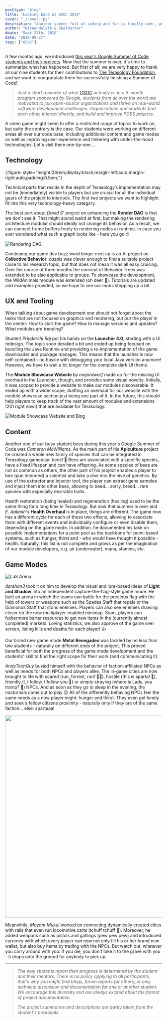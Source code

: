 ```yaml
---
posttype: "blog"
title: "Looking back at GSOC 2019"
cover: "./cover.jpg"
description: "Another summer full of coding and fun is finally over, and now it's time to recap on what happened in the last three months.Read on to get a brief overview of the students' achievements and contributions."
author: "Niruandaleth & Skaldarnar"
ddate: "Sept 27th, 2019"
date: "2019-09-27"
tags: ["GSoC"]
---
```


A few months ago, we introduced [this year's Google Summer of Code students and their projects](/blog/gsoc-2019-an-overview). Now that the summer is over, it's time to summarize what has happened. But first of all: we are very happy to thank all our nine students for their contributions to [The Terasology Foundation], and we want to congratulate them for successfully finishing a Summer of Code!

> _Just a short reminder of what [GSOC] actually is:_
> _in a 3-month program sponsored by Google, students from all over the world are motivated to join open-source organizations and thrive on real-world software development challenges._
> _Organizations and students find each other, interact directly, and build and improve FOSS projects._

A video game might seem to offer a restricted range of topics to work on, but quite the contrary is the case.
Our students were working on different areas all over our code base, including additional content and game modes as well as improving user experience and tinkering with under-the-hood technologies.
Let's visit them one-by-one ...

## Technology

{:figure: style="height:24rem;display:block;margin-left:auto;margin-right:auto;padding:0.5em;"}

Technical parts that reside in the depth of Terasology’s implementation may not be (immediately) visible to players but are crucial for all the individual gears of the project to interlock.
The first two projects we want to highlight fit into this very technology-heavy category.

The best part about _David S_' project on enhancing the **Render DAG** is that we don't see it.
That might sound weird at first, but making the rendering architecture modular should ideally not change its behavior.
As a result, we can connect frame buffers freely to rendering nodes at runtime.
In case you ever wondered what such a graph looks like - here you go 🤓

![Rendering DAG](2019_gsoc_rendering-dag.jpg)

Continuing our game dev buzz word bingo: next up is an AI project on **Collective Behavior**.
_casals_ was clever enough to find a suitable project close to his research topic, but that does not mean it was all easy cruising.
Over the course of three months the concept of Behavior Trees was extended to be also applicable to groups.
To showcase the development, the WildAnimals module was extended (oh deer 🦌).
Tutorials are updated and examples provided, so we hope to see our mobs stepping up a bit.

## UX and Tooling

When talking about game development one should not forget about the tasks that
are not focused on graphics and rendering, but put the player in the center:
How to start the game?
How to manage versions and updates?
What modules are trending?

Student _Priydarshi Raj_ put his hands on the **Launcher 4.0**, starting with a UI redesign.
The topic soon derailed a bit and ended up being focused on bundling the Java Runtime and providing a re-implementation of the game downloader and package manager.
This means that the launcher is now self-contained - no hassle with debugging your local Java version anymore!
However, we have to wait a bit longer for the complete dark UI theme.

The **Module Showcase Website** by _majordwarf_ made up for the missing UI overhaul in the Launcher, though, and provides some visual novelty.
Initially, it was scoped to provide a website to make our modules discoverable.
It ended up with a wider scope, drafting an overhaul for our website with the module showcase section just being one part of it.
In the future, this should help players to keep track of the vast amount of modules and extensions (201 right now!)  that are available for Terasology.

![Module Showcase Website and Blog](2019_gsoc_module-showcase.jpg)
## Content

Another one of our busy student bees during this year's Google Summer of Code was _Cameron McWilliams_.
As the main part of his **Apiculture** project he created a whole new family of species that can be integrated in Terasology gameplay: bees! 🐝
Bees are associated with a specific species, have a fixed lifespan and can have offspring.
As some species of bees are not as common as others, the other part of his project enables a player to bee (pun intended) a scientist and take a dive into the hive of genetics.
By use of the extractor and injector tool, the player can extract gene samples and inject them into other bees, allowing to beed... sorry, breed... rare species with especially desirable traits.

Health restoration (being healed) and regeneration (healing) used to be the same thing for a long time in Terasology.
But now that summer is over and _E. Aakash's_ **Health Overhaul** is in place, things are different.
The game now has a different cycle for each of these two effects, allowing to associate them with different events and individually configure or even disable them, depending on the game mode.
In addition, he documented his take on possible implementations for a point pool as the backbone for point-based systems, such as hunger, thirst and - who would have thought it possible - health.
Naturally, this list is not complete and grows as per the imagination of our module developers, e.g. air (underwater), mana, stamina, etc.

## Game Modes

![LaS Arena](2019_gsoc_las-arena.jpg)

_darshan3_ took it on him to develop the visual and lore-based ideas of **Light and Shadow** into an independent capture-the-flag-style game mode.
He built an arena in which the teams can battle for the precious flag with the help of towers or weapons such as the Spades Staff that repels or the Diamonds Staff that stuns enemies.
Players can also see enemies drawing closer on the now multiplayer-enabled minimap.
Soon, players can futhermore barter resources to get new items in the (currently almost completed) markets.
Loving statistics, we also approve of the game over screen, listing kills and deaths for each player! 👍

Our brand new game mode **Metal Renegades** was tackled by no less than two students - naturally on different ends of the project.
This proved beneficial for both the progress of the game mode development and the students' skill to find the right scope for their work (and communicating it).

_AndyTechGuy_ busied himself with the behavior of faction-affiliated NPCs as well as needs for both NPCs and players alike.
The in-game cities are now brought to life with scared (run, forrest, run! 🏃‍♂️), hostile (this is sparta! 😤), friendly (I, I follow, I follow you 🤗) or simply straying (where is Lady, you tramp? 🐶) NPCs.
And as soon as they go to sleep in the evening, the nocturnals come out to play 😉
All of the differently behaving NPCs feel the same needs as a now player might: hunger and thirst.
They even get lonely and seek a fellow citizens proximity - naturally only if they are of the same faction... else: spartaaa!

<!-- ![Metal Renegades Shooting Action](2019_gsoc_metal-renegades.gif){:height="50%" width="50%"}  -->
<img src="2019_gsoc_metal-renegades.gif" width="650" >


Meanwhile, _Mayant Mukul_ worked on connecting dynamically created cities with rails that even run locomotive carts (tchuff tchuff 🚂).
Moreover, he added weapons such as pistols and gatlings (pew pew pew) and introduced currency with which every player can now not only fill his or her brand new wallet, but also buy items by trading with the NPCs.
But watch out, whatever you carry around with you: if you die, you don't take it to the grave with you - it drops onto the ground for anybody to pick up.

---

> _The way students report their progress is determined by the student and their mentors. There is no policy applying to
> all participants, that's why you might find blogs, forum reports for others, or only technical discussion and
> documentation for one or another student. We encourage this diversity and are always excited about the format of
> project documentation._
>
> _The project summaries and descriptions are partly taken from the student's proposals._

<!-- References -->
[GSOC]: https://summerofcode.withgoogle.com/
[The Terasology Foundation]: https://summerofcode.withgoogle.com/organizations/4777549354237952
[DestSol]: http://destinationsol.org/
[Light and Shadow]: http://forum.terasology.org/threads/las-light-and-shadow-art-discussion.762/
[basic world]: https://trello.com/c/HySvX0oY/106-andytechguy-metal-renegades-world
[interaction of players]: https://trello.com/c/ai7v5Q16/107-wabadump-metal-renegades-multiplayer
[Apiculture]: https://forum.terasology.org/threads/gsoc-2019-apiculture.2267/
[Restoration 100]: https://forum.terasology.org/threads/health-overhaul-gsoc-2019.2263/
[showcase]: https://forum.terasology.org/threads/gsoc-proposal-draft-module-showcase-website.2237/
[launcher]: https://praj.home.blog/2019/05/25/gsoc-2019-the-project-ill-be-working-on/
[collective behaviour]: https://trello.com/c/9mWFmr17/112-casals-collective-madness
[Rendering DAG]: https://trello.com/c/vJr1Qh5I/109-dave2s-dag